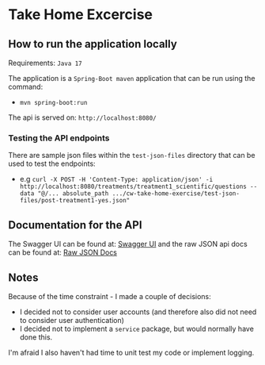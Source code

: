 # Take Home Excercise

## How to run the application locally

Requirements: `Java 17`

The application is a `Spring-Boot maven` application that can be run using the command:
- `mvn spring-boot:run`

The api is served on: `http://localhost:8080/`

### Testing the API endpoints

There are sample json files within the `test-json-files` directory that can be used to test the endpoints:

- e.g `curl -X POST -H 'Content-Type: application/json' -i http://localhost:8080/treatments/treatment1_scientific/questions --data "@/... absolute_path .../cw-take-home-exercise/test-json-files/post-treatment1-yes.json"`

## Documentation for the API

The Swagger UI can be found at: [Swagger UI](http://localhost:8080/swagger-ui/index.html) and the raw JSON api docs can be found at: [Raw JSON Docs](http://localhost:8080/api-docs)

## Notes

Because of the time constraint - I made a couple of decisions:

- I decided not to consider user accounts (and therefore also did not need to consider user authentication)
- I decided not to implement a `service` package, but would normally have done this.

I'm afraid I also haven't had time to unit test my code or implement logging.
 
